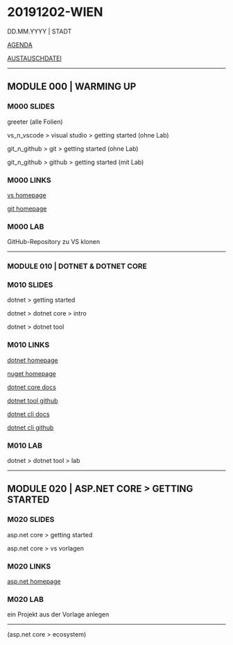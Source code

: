 # 20191202-WIEN

DD.MM.YYYY | STADT

[AGENDA](https://www.ppedv.de/Schulung/Kurse/CoreVisualStudioCSharpRosylnASPNETEntityFrameworkProgrammierungSeminarTraining.aspx)

[AUSTAUSCHDATEI](https://etherpad.net)

---

## MODULE 000 | WARMING UP

### M000 SLIDES

greeter (alle Folien)

vs_n_vscode > visual studio > getting started (ohne Lab)

git_n_github > git > getting started (ohne Lab)

git_n_github > github > getting started (mit Lab)

### M000 LINKS

[vs homepage](https://visualstudio.microsoft.com/de/)

[git homepage](https://git-scm.com)

### M000 LAB

GitHub-Repository zu VS klonen

---

### MODULE 010 | DOTNET & DOTNET CORE

### M010 SLIDES

dotnet > getting started

dotnet > dotnet core > intro

dotnet > dotnet tool

### M010 LINKS

[dotnet homepage](https://dotnet.microsoft.com/)

[nuget homepage](https://www.nuget.org)

[dotnet core docs](https://docs.microsoft.com/de-de/dotnet/core/)

[dotnet tool github](https://github.com/dotnet/core-setup)

[dotnet cli docs](https://docs.microsoft.com/en-us/dotnet/core/tools/?tabs=netcore2x)

[dotnet cli github](https://github.com/dotnet/cli)

### M010 LAB

dotnet > dotnet tool > lab

---

## MODULE 020 | ASP.NET CORE > GETTING STARTED

### M020 SLIDES

asp.net core > getting started

asp.net core > vs vorlagen

### M020 LINKS

[asp.net homepage](https://dotnet.microsoft.com/apps/aspnet)

### M020 LAB

ein Projekt aus der Vorlage anlegen

---

(asp.net core > ecosystem)